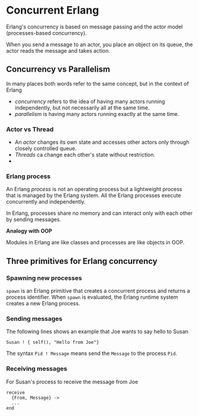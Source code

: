 # Concurrent Erlang

Erlang's concurrency is based on message passing and the actor model (processes-based concurrency).

When you send a message to an actor, you place an object on its queue, the actor reads the message
and takes action.

## Concurrency vs Parallelism
In many places both words refer to the same concept, but in the context of Erlang

- _concurrency_ refers to the idea of having many actors running independently, but not necessarily all at the same time.
- _parallelism_ is having many actors running exactly at the same time.

### Actor vs Thread
- An _actor_ changes its own state and accesses other actors only through closely controlled queue.
- _Threads_ ca change each other's state without restriction.
-

### Erlang process
An Erlang _process_ is not an operating process but a lightweight process that is managed by the Erlang system. All the Erlang processes execute concurrently and independently.

In Erlang, processes share no memory and can interact only with each other by sending messages.

**Analogy with OOP**

Modules in Erlang are like classes and processes are like objects in OOP.

## Three primitives for Erlang concurrency

### Spawning new processes
`spawn` is an Erlang primitive that creates a concurrent process and returns a process identifier. When `spawn` is evaluated, the Erlang runtime system creates a new Erlang process.

### Sending messages

The following lines shows an example that Joe wants to say hello to Susan

```
Susan ! { self(), "Hello from Joe"}
```

The syntax `Pid ! Message` means send the `Message` to the process `Pid`.

### Receiving messages

For Susan's process to receive the message from Joe

```
receive
  {From, Message} ->
  ...
end
```
